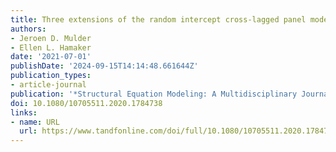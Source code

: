 ```yaml
---
title: Three extensions of the random intercept cross-lagged panel model
authors:
- Jeroen D. Mulder
- Ellen L. Hamaker
date: '2021-07-01'
publishDate: '2024-09-15T14:14:48.661644Z'
publication_types:
- article-journal
publication: '*Structural Equation Modeling: A Multidisciplinary Journal*'
doi: 10.1080/10705511.2020.1784738
links:
- name: URL
  url: https://www.tandfonline.com/doi/full/10.1080/10705511.2020.1784738
---
```

